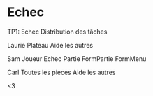 # Echec
TP1: Echec
Distribution des tâches

Laurie
  Plateau
  Aide les autres

Sam
  Joueur
  Echec
  Partie
  FormPartie
  FormMenu

Carl
  Toutes les pieces
  Aide les autres
  
<3
